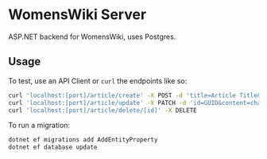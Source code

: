 # WomensWiki Server
ASP.NET backend for WomensWiki, uses Postgres.

## Usage
To test, use an API Client or `curl` the endpoints like so:
```sh
curl 'localhost:[port]/article/create' -X POST -d 'title=Article Title&content=some content here'
curl 'localhost:[port]/article/update' -X PATCH -d 'id=GUID&content=changed content'
curl 'localhost:[port]/article/delete/[id]' -X DELETE
```

To run a migration:
```sh
dotnet ef migrations add AddEntityProperty
dotnet ef database update
```
